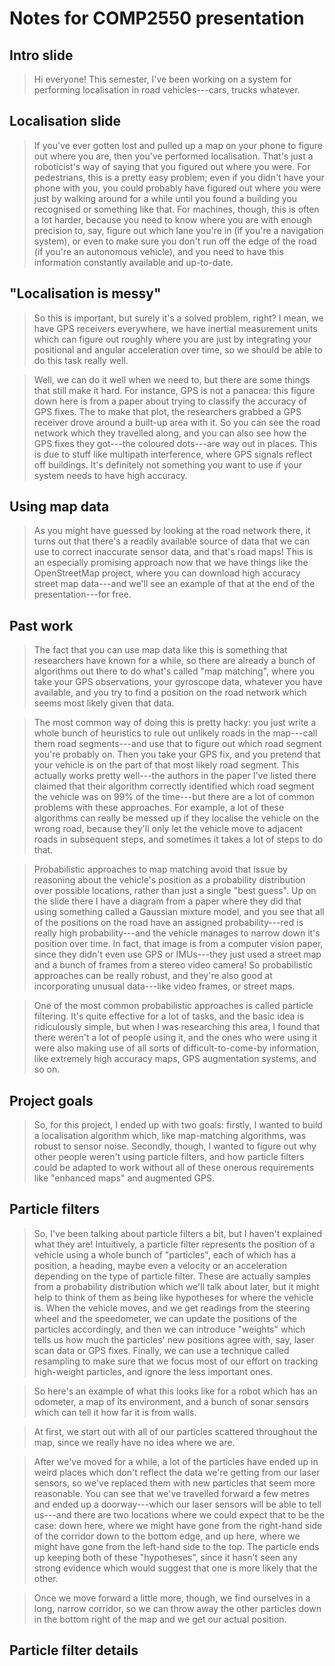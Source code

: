 # Notes for COMP2550 presentation

## Intro slide

> Hi everyone! This semester, I've been working on a system for performing
> localisation in road vehicles---cars, trucks whatever.

## Localisation slide

> If you've ever gotten lost and pulled up a map on your phone to figure out
> where you are, then you've performed localisation. That's just a roboticist's
> way of saying that you figured out where you were. For pedestrians, this is a
> pretty easy problem; even if you didn't have your phone with you, you could
> probably have figured out where you were just by walking around for a while
> until you found a building you recognised or something like that. For
> machines, though, this is often a lot harder, because you need to know where
> you are with enough precision to, say, figure out which lane you're in (if
> you're a navigation system), or even to make sure you don't run off the edge
> of the road (if you're an autonomous vehicle), and you need to have this
> information constantly available and up-to-date.

## "Localisation is messy"

> So this is important, but surely it's a solved problem, right? I mean, we have
> GPS receivers everywhere, we have inertial measurement units which can figure
> out roughly where you are just by integrating your positional and angular
> acceleration over time, so we should be able to do this task really well.

> Well, we can do it well when we need to, but there are some things that still
> make it hard. For instance, GPS is not a panacea: this figure down here is
> from a paper about trying to classify the accuracy of GPS fixes. The to make
> that plot, the researchers grabbed a GPS receiver drove around a built-up area
> with it. So you can see the road network which they travelled along, and you
> can also see how the GPS fixes they got---the coloured dots---are way out in
> places. This is due to stuff like multipath interference, where GPS signals
> reflect off buildings. It's definitely not something you want to use if your
> system needs to have high accuracy.

## Using map data

> As you might have guessed by looking at the road network there, it turns out
> that there's a readily available source of data that we can use to correct
> inaccurate sensor data, and that's road maps! This is an especially promising
> approach now that we have things like the OpenStreetMap project, where you
> can download high accuracy street map data---and we'll see an example of that
> at the end of the presentation---for free.

## Past work

> The fact that you can use map data like this is something that researchers
> have known for a while, so there are already a bunch of algorithms out there
> to do what's called "map matching", where you take your GPS observations, your
> gyroscope data, whatever you have available, and you try to find a position on
> the road network which seems most likely given that data.

> The most common way of doing this is pretty hacky: you just write a whole
> bunch of heuristics to rule out unlikely roads in the map---call them road
> segments---and use that to figure out which road segment you're probably on.
> Then you take your GPS fix, and you pretend that your vehicle is on the part
> of that most likely road segment. This actually works pretty well---the
> authors in the paper I've listed there claimed that their algorithm correctly
> identified which road segment the vehicle was on 99% of the time---but there
> are a lot of common problems with these approaches. For example, a lot of
> these algorithms can really be messed up if they localise the vehicle on the
> wrong road, because they'll only let the vehicle move to adjacent roads in
> subsequent steps, and sometimes it takes a lot of steps to do that.

> Probabilistic approaches to map matching avoid that issue by reasoning about
> the vehicle's position as a probability distribution over possible locations,
> rather than just a single "best guess". Up on the slide there I have a diagram
> from a paper where they did that using something called a Gaussian mixture
> model, and you see that all of the positions on the road have an assigned
> probability---red is really high probability---and the vehicle manages to
> narrow down it's position over time. In fact, that image is from a computer
> vision paper, since they didn't even use GPS or IMUs---they just used a street
> map and a bunch of frames from a stereo video camera! So probabilistic
> approaches can be really robust, and they're also good at incorporating
> unusual data---like video frames, or street maps.

> One of the most common probabilistic approaches is called particle filtering.
> It's quite effective for a lot of tasks, and the basic idea is ridiculously
> simple, but when I was researching this area, I found that there weren't a lot
> of people using it, and the ones who were using it were also making use of all
> sorts of difficult-to-come-by information, like extremely high accuracy maps,
> GPS augmentation systems, and so on.

## Project goals

> So, for this project, I ended up with two goals: firstly, I wanted to build a
> localisation algorithm which, like map-matching algorithms, was robust to
> sensor noise. Secondly, though, I wanted to figure out why other people
> weren't using particle filters, and how particle filters could be adapted to
> work without all of these onerous requirements like "enhanced maps" and
> augmented GPS.

## Particle filters

> So, I've been talking about particle filters a bit, but I haven't explained
> what they are! Intuitively, a particle filter represents the position of a
> vehicle using a whole bunch of "particles", each of which has a position, a
> heading, maybe even a velocity or an acceleration depending on the type of
> particle filter. These are actually samples from a probability distribution
> which we'll talk about later, but it might help to think of them as being like
> hypotheses for where the vehicle is. When the vehicle moves, and we get
> readings from the steering wheel and the speedometer, we can update the
> positions of the particles accordingly, and then we can introduce "weights"
> which tells us how much the particles' new positions agree with, say, laser
> scan data or GPS fixes. Finally, we can use a technique called resampling to
> make sure that we focus most of our effort on tracking high-weight particles,
> and ignore the less important ones.

> So here's an example of what this looks like for a robot which has an
> odometer, a map of its environment, and a bunch of sonar sensors which can
> tell it how far it is from walls.

> At first, we start out with all of our particles scattered throughout the map,
> since we really have no idea where we are.

> After we've moved for a while, a lot of the particles have ended up in weird
> places which don't reflect the data we're getting from our laser sensors, so
> we've replaced them with new particles that seem more reasonable. You
> can see that we've travelled forward a few metres and ended up a
> doorway---which our laser sensors will be able to tell us---and there are two
> locations where we could expect that to be the case: down here, where we might
> have gone from the right-hand side of the corridor down to the bottom edge,
> and up here, where we might have gone from the left-hand side to the top. The
> particle ends up keeping both of these "hypotheses", since it hasn't seen any
> strong evidence which would suggest that one is more likely that the other.

> Once we move forward a little more, though, we find ourselves in a long,
> narrow corridor, so we can throw away the other particles down in the bottom
> right of the map and we get our actual position.

## Particle filter details
